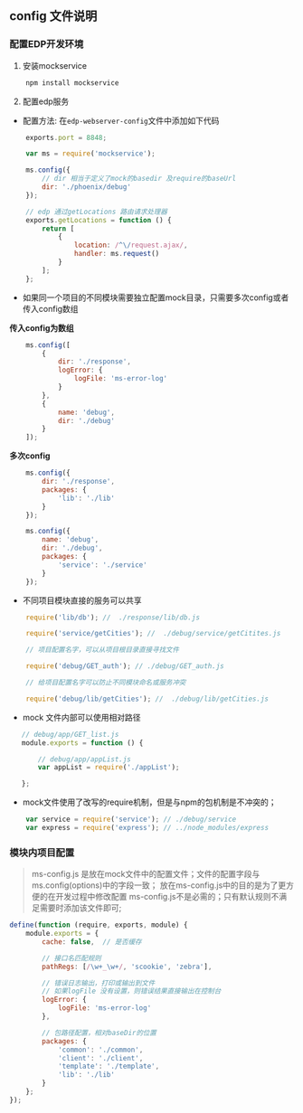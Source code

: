 ## config 文件说明

### 配置EDP开发环境

1. 安装mockservice

```sh
    npm install mockservice
```

2. 配置edp服务

- 配置方法: 在`edp-webserver-config`文件中添加如下代码

```js
    exports.port = 8848;

    var ms = require('mockservice');

    ms.config({
        // dir 相当于定义了mock的basedir 及require的baseUrl
        dir: './phoenix/debug'
    });

    // edp 通过getLocations 路由请求处理器
    exports.getLocations = function () {
        return [
            {
                location: /^\/request.ajax/, 
                handler: ms.request()
            }
        ];
    };
```

- 如果同一个项目的不同模块需要独立配置mock目录，只需要多次config或者传入config数组

**传入config为数组**

```js
    ms.config([
        {
            dir: './response',
            logError: {
                logFile: 'ms-error-log'
            }
        },
        {
            name: 'debug',
            dir: './debug'
        }
    ]);
```

**多次config**

```js
    ms.config({
        dir: './response',
        packages: {
            'lib': './lib'
        }
    });

    ms.config({
        name: 'debug',
        dir: './debug',
        packages: {
            'service': './service'
        }
    });
```

- 不同项目模块直接的服务可以共享

```js
    require('lib/db'); //  ./response/lib/db.js

    require('service/getCities'); //  ./debug/service/getCitites.js

    // 项目配置名字，可以从项目根目录直接寻找文件

    require('debug/GET_auth'); // ./debug/GET_auth.js

    // 给项目配置名字可以防止不同模块命名或服务冲突

    require('debug/lib/getCities'); //  ./debug/lib/getCities.js

```

- mock 文件内部可以使用相对路径

```js
   // debug/app/GET_list.js
   module.exports = function () {

       // debug/app/appList.js
       var appList = require('./appList');

   };
```

- mock文件使用了改写的require机制，但是与npm的包机制是不冲突的；

```js
    var service = require('service'); // ./debug/service
    var express = require('express'); // ../node_modules/express
```

### 模块内项目配置

> ms-config.js 是放在mock文件中的配置文件；文件的配置字段与ms.config(options)中的字段一致；
> 放在ms-config.js中的目的是为了更方便的在开发过程中修改配置
> ms-config.js不是必需的；只有默认规则不满足需要时添加该文件即可;


```js
define(function (require, exports, module) {
    module.exports = {
        cache: false,  // 是否缓存

        // 接口名匹配规则
        pathRegs: [/\w+_\w+/, 'scookie', 'zebra'],

        // 错误日志输出，打印或输出到文件
        // 如果logFile 没有设置，则错误结果直接输出在控制台
        logError: {
            logFile: 'ms-error-log'
        },

        // 包路径配置，相对baseDir的位置
        packages: {
            'common': './common',
            'client': './client',
            'template': './template',
            'lib': './lib'
        }
    };
});
```